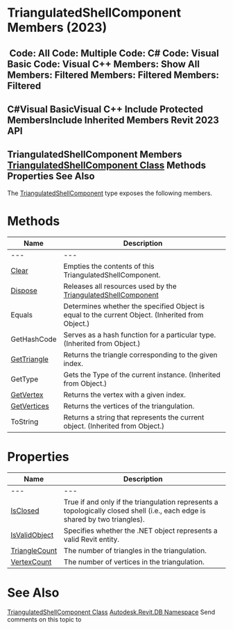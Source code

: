 # TriangulatedShellComponent Members (2023)

﻿
 Code: All Code: Multiple Code: C# Code: Visual Basic Code: Visual C++  Members: Show All Members: Filtered Members: Filtered Members: Filtered   
---  
C#Visual BasicVisual C++
Include Protected MembersInclude Inherited Members
Revit 2023 API  
---  
TriangulatedShellComponent Members  
[TriangulatedShellComponent Class](d3883d3e-bacf-6896-fb01-96d0dafe266c.md "TriangulatedShellComponent Class") Methods Properties See Also  
---  
The [TriangulatedShellComponent](d3883d3e-bacf-6896-fb01-96d0dafe266c.md "TriangulatedShellComponent Class") type exposes the following members.
# Methods
| Name | Description |
| --- | --- |
| --- | --- | --- |
| [Clear](52d0d704-a437-aaea-c495-734e2c7ffa8f.md "Clear Method") | Empties the contents of this TriangulatedShellComponent. |
| [Dispose](473c63e9-6ee4-e8a1-052c-c8c2cf8ad5b0.md "Dispose Method") | Releases all resources used by the [TriangulatedShellComponent](d3883d3e-bacf-6896-fb01-96d0dafe266c.md "TriangulatedShellComponent Class") |
| Equals | Determines whether the specified Object is equal to the current Object. (Inherited from Object.) |
| GetHashCode | Serves as a hash function for a particular type.  (Inherited from Object.) |
| [GetTriangle](dfc40de3-d27b-45b8-1539-0ca682316592.md "GetTriangle Method") | Returns the triangle corresponding to the given index. |
| GetType | Gets the Type of the current instance. (Inherited from Object.) |
| [GetVertex](0dcf5d72-c570-9ec0-c374-a4f7b4c3274b.md "GetVertex Method") | Returns the vertex with a given index. |
| [GetVertices](0c151904-c915-7eda-9939-9e16dbf42133.md "GetVertices Method") | Returns the vertices of the triangulation. |
| ToString | Returns a string that represents the current object. (Inherited from Object.) |

# Properties
| Name | Description |
| --- | --- |
| --- | --- | --- |
| [IsClosed](13b4fda8-4ec3-2a0d-1e31-f1692c08c067.md "IsClosed Property") | True if and only if the triangulation represents a topologically closed shell (i.e., each edge is shared by two triangles). |
| [IsValidObject](6e254a40-998b-7473-b219-d498b9874176.md "IsValidObject Property") | Specifies whether the .NET object represents a valid Revit entity. |
| [TriangleCount](f9cce633-ba6a-2441-528a-be064372f15f.md "TriangleCount Property") | The number of triangles in the triangulation. |
| [VertexCount](0c34fc54-c60b-f974-6781-8d2471c6d8e2.md "VertexCount Property") | The number of vertices in the triangulation. |

# See Also
[TriangulatedShellComponent Class](d3883d3e-bacf-6896-fb01-96d0dafe266c.md "TriangulatedShellComponent Class")
[Autodesk.Revit.DB Namespace](87546ba7-461b-c646-cbb1-2cb8f5bff8b2.md "Autodesk.Revit.DB Namespace")
Send comments on this topic to 